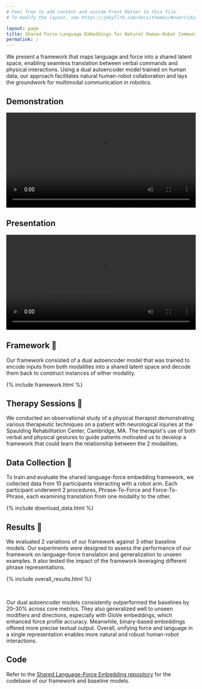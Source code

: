```yaml
---
# Feel free to add content and custom Front Matter to this file.
# To modify the layout, see https://jekyllrb.com/docs/themes/#overriding-theme-defaults

layout: page
title: Shared Force-Language Embeddings for Natural Human-Robot Communication
permalink: /
---
```


<style>
/* Ensure links inside .section-title maintain their color and only show an underline on hover */
.section-title a {
    text-decoration: none;  /* No underline by default */
    color: inherit; /* Keep text color the same */
}

.section-title a:hover {
    text-decoration: underline; /* Underline only on hover */
}
</style>

We present a framework that maps language and force into a shared latent space, enabling seamless translation between verbal commands and physical interactions. Using a dual autoencoder model trained on human data, our approach facilitates natural human-robot collaboration and lays the groundwork for multimodal communication in robotics.

## Demonstration

<video class="video-js" style="display:block;width:100%;" autoplay controls preload="auto">
    <source src="/assets/videos/demo.webm" type="video/webm">
</video>

## Presentation

<video class="video-js" style="display:block;width:100%;" controls preload="auto">
    <source src="/assets/videos/presentation.mp4" type="video/mp4">
</video>

<h2 class="section-title"><a href="/framework/">Framework 🔗</a></h2>

Our framework consisted of a dual autoencoder model that was trained to encode inputs from both modalities into a shared latent space and decode them back to construct instances of either modality.

{% include framework.html %}

<h2 class="section-title"><a href="/therapy-sessions/">Therapy Sessions 🔗</a></h2>

We conducted an observational study of a physical therapist demonstrating various therapeutic techniques on a patient with neurological injuries at the Spaulding Rehabilitation Center, Cambridge, MA. The therapist's use of both verbal and physical gestures to guide patients motivated us to develop a framework that could learn the relationship between the 2 modalities.

<h2 class="section-title"><a href="/data-collection/">Data Collection 🔗</a></h2>

To train and evaluate the shared language-force embedding framework, we collected data from 10 participants interacting with a robot arm. Each participant underwent 2 procedures, Phrase-To-Force and Force-To-Phrase, each examining translation from one modality to the other.

{% include download_data.html %}

<h2 class="section-title"><a href="/results/">Results 🔗</a></h2>

We evaluated 2 variations of our framework against 3 other baseline models. Our experiments were designed to assess the performance of our framework on language-force translation and generalization to unseen examples. It also tested the impact of the framework leveraging different phrase representations.

{% include overall_results.html %}

<br>

Our dual autoencoder models consistently outperformed the baselines by 20–30% across core metrics. They also generalized well to unseen modifiers and directions, especially with GloVe embeddings, which enhanced force profile accuracy. Meanwhile, binary-based embeddings offered more precise textual output. Overall, unifying force and language in a single representation enables more natural and robust human-robot interactions.

## Code

Refer to the [Shared Language-Force Embedding repository](https://github.com/Shared-Language-Force-Embedding/shared-language-force-embedding) for the codebase of our framework and baseline models.